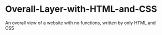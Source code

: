 # Overall-Layer-with-HTML-and-CSS
An overall view of a website with no functions, written by only HTML and CSS
